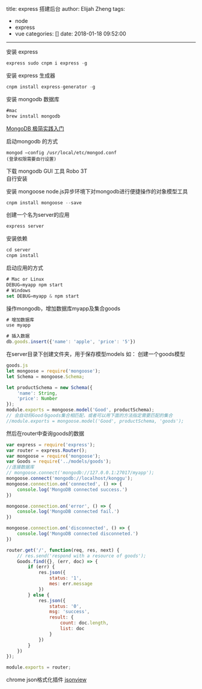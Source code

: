 title: express 搭建后台
author: Elijah Zheng
tags:
  - node
  - express
  - vue
categories: []
date: 2018-01-18 09:52:00
---
安装 express
```js
express sudo cnpm i express -g
```

安装 express 生成器 
```js
cnpm install express-generator -g
```

安装 mongodb 数据库 
```js
#mac
brew install mongodb 
```

<!--more-->

[MongoDB 极简实践入门](https://github.com/StevenSLXie/Tutorials-for-Web-Developers/blob/master/MongoDB%20%E6%9E%81%E7%AE%80%E5%AE%9E%E8%B7%B5%E5%85%A5%E9%97%A8.md)

启动mongodb 的方式
```#mac js 	
mongod —config /usr/local/etc/mongod.conf
(登录权限需要自行设置)
```

下载 mongodb GUI 工具 Robo 3T	
自行安装

安装 mongoose	
node.js异步环境下对mongodb进行便捷操作的对象模型工具
``` js
cnpm install mongoose --save
```

创建一个名为server的应用	
``` js
express server
```

安装依赖
``` js
cd server
cnpm install
```

启动应用的方式
``` js
# Mac or Linux	
DEBUG=myapp npm start 
# Windows	
set DEBUG=myapp & npm start 
```

操作mongodb，增加数据库myapp及集合goods
```js 
# 增加数据库
use myapp

# 插入数据
db.goods.insert({'name': 'apple', 'price': '5'})
```

在server目录下创建文件夹，用于保存模型models
如：
创建一个goods模型
``` js
goods.js
let mongoose = require('mongoose');
let Schema = mongoose.Schema;

let productSchema = new Schema({
    'name': String,
    'price': Number
});
module.exports = mongoose.model('Good', productSchema);
// 会自动将Good与goods集合相匹配，或者可以用下面的方法指定需要匹配的集合
//module.exports = mongoose.model('Good', productSchema, 'goods');
```

然后在router中查询goods的数据
``` js
var express = require('express');
var router = express.Router();
var mongoose = require('mongoose');
var Goods = require('../models/goods');
//连接数据库
// mongoose.connect('mongodb://127.0.0.1:27017/myapp');
mongoose.connect('mongodb://localhost/konggu');
mongoose.connection.on('connected', () => {
    console.log('MongoDB connected success.')
})

mongoose.connection.on('error', () => {
    console.log('MongoDB connected fail.')
})

mongoose.connection.on('disconnected', () => {
    console.log('MongoDB connected disconneted.')
})

router.get('/', function(req, res, next) {
    // res.send('respond with a resource of goods');
    Goods.find({}, (err, doc) => {
        if (err) {
            res.json({
                status: '1',
                mes: err.message
            })
        } else {
            res.json({
                status: '0',
                msg: 'success',
                result: {
                    count: doc.length,
                    list: doc
                }
            })
        }
    })
});

module.exports = router;
```

chrome json格式化插件
[jsonview](https://github.com/gildas-lormeau/JSONView-for-Chrome)